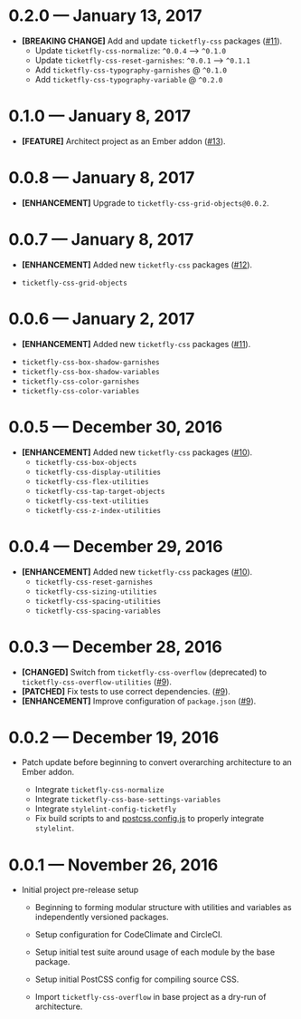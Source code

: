 # 0.2.0 &mdash; January 13, 2017

- **[BREAKING CHANGE]** Add and update `ticketfly-css` packages ([#11](https://github.com/Ticketfly-UI/ticketfly-css/pull/11)).
  + Update `ticketfly-css-normalize`: `^0.0.4` --> `^0.1.0`
  + Update `ticketfly-css-reset-garnishes`: `^0.0.1` --> `^0.1.1`
  + Add `ticketfly-css-typography-garnishes` @ `^0.1.0`
  + Add `ticketfly-css-typography-variable` @ `^0.2.0`


# 0.1.0 &mdash; January 8, 2017

- **[FEATURE]** Architect project as an Ember addon ([#13](https://github.com/Ticketfly-UI/ticketfly-css/pull/13)).


# 0.0.8 &mdash; January 8, 2017

- **[ENHANCEMENT]** Upgrade to `ticketfly-css-grid-objects@0.0.2`.


# 0.0.7 &mdash; January 8, 2017

- **[ENHANCEMENT]** Added new `ticketfly-css` packages ([#12](https://github.com/Ticketfly-UI/ticketfly-css/pull/12)).
 + `ticketfly-css-grid-objects`


# 0.0.6 &mdash; January 2, 2017

- **[ENHANCEMENT]** Added new `ticketfly-css` packages ([#11](https://github.com/Ticketfly-UI/ticketfly-css/pull/11)).
 + `ticketfly-css-box-shadow-garnishes`
 + `ticketfly-css-box-shadow-variables`
 + `ticketfly-css-color-garnishes`
 + `ticketfly-css-color-variables`


# 0.0.5 &mdash; December 30, 2016

- **[ENHANCEMENT]** Added new `ticketfly-css` packages ([#10](https://github.com/Ticketfly-UI/ticketfly-css/pull/10)).
  + `ticketfly-css-box-objects`
  + `ticketfly-css-display-utilities`
  + `ticketfly-css-flex-utilities`
  + `ticketfly-css-tap-target-objects`
  + `ticketfly-css-text-utilities`
  + `ticketfly-css-z-index-utilities`


# 0.0.4 &mdash; December 29, 2016

- **[ENHANCEMENT]** Added new `ticketfly-css` packages ([#10](https://github.com/Ticketfly-UI/ticketfly-css/pull/10)).
  + `ticketfly-css-reset-garnishes`
  + `ticketfly-css-sizing-utilities`
  + `ticketfly-css-spacing-utilities`
  + `ticketfly-css-spacing-variables`


# 0.0.3 &mdash; December 28, 2016

- **[CHANGED]** Switch from `ticketfly-css-overflow` (deprecated) to
`ticketfly-css-overflow-utilities` ([#9](https://github.com/Ticketfly-UI/ticketfly-css/pull/9)).
- **[PATCHED]** Fix tests to use correct dependencies. ([#9](https://github.com/Ticketfly-UI/ticketfly-css/pull/9)).
- **[ENHANCEMENT]** Improve configuration of `package.json` ([#9](https://github.com/Ticketfly-UI/ticketfly-css/pull/9)).


# 0.0.2 &mdash; December 19, 2016

- Patch update before beginning to convert overarching architecture
  to an Ember addon.

  + Integrate `ticketfly-css-normalize`
  + Integrate `ticketfly-css-base-settings-variables`
  + Integrate `stylelint-config-ticketfly`
  + Fix build scripts to and [postcss.config.js](./postcss.config.js)
    to properly integrate `stylelint`.


# 0.0.1 &mdash; November 26, 2016

- Initial project pre-release setup

  + Beginning to forming modular structure with utilities and variables as
  independently versioned packages.

  + Setup configuration for CodeClimate and CircleCI.

  + Setup initial test suite around usage of each module
  by the base package.

  + Setup initial PostCSS config for compiling source CSS.

  + Import `ticketfly-css-overflow` in base project as a dry-run
  of architecture.

